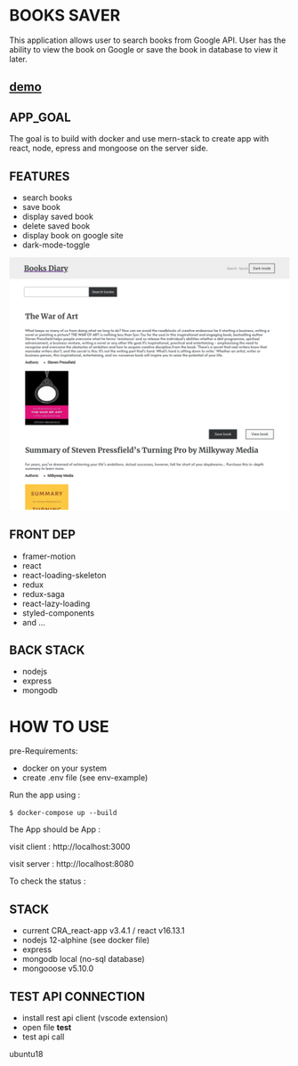 # BOOKS SAVER
This application allows user to search books from Google API.
User has the ability to view the book on Google or save the book in database to view it later.

## [demo](https://infinite-badlands-91442.herokuapp.com/)

## APP_GOAL
The goal is to build with docker and use mern-stack to create app with react, node, epress and mongoose on the server side. 

## FEATURES
- search books
- save book
- display saved book
- delete saved book
- display book on google site
- dark-mode-toggle

![prev](https://github.com/3ndrius/BookSaver/blob/master/client/public/prev.png?raw=true)

## FRONT DEP
- framer-motion
- react
- react-loading-skeleton
- redux
- redux-saga
- react-lazy-loading
- styled-components
- and ...

## BACK STACK
- nodejs
- express
- mongodb

# HOW TO USE

pre-Requirements:
- docker on your system
- create .env file (see env-example)

Run the app using :

`$ docker-compose up --build`

The App should be App :

visit client : http://localhost:3000

visit server : http://localhost:8080

To check the status :

## STACK

- current CRA_react-app v3.4.1 / react v16.13.1
- nodejs 12-alphine (see docker file)
- express
- mongodb local (no-sql database)
- mongooose v5.10.0 

## TEST API CONNECTION 

- install rest api client (vscode extension)
- open file __test__
- test api call

ubuntu18
